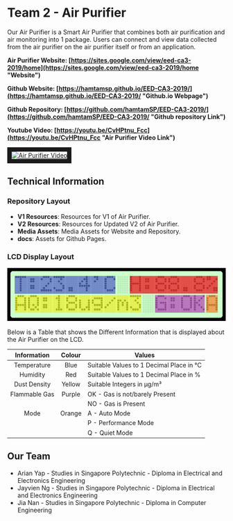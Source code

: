 # Team 2 - Air Purifier
Our Air Purifier is a Smart Air Purifier that combines both air purification and air monitoring into 1 package. Users can connect and view data collected from the air purifier on the air purifier itself or from an application.

**Air Purifier Website: [https://sites.google.com/view/eed-ca3-2019/home](https://sites.google.com/view/eed-ca3-2019/home "Website")**

**Github Website: [https://hamtamsp.github.io/EED-CA3-2019/](https://hamtamsp.github.io/EED-CA3-2019/ "Github.io Webpage")**

**Github Repository: [https://github.com/hamtamSP/EED-CA3-2019/](https://github.com/hamtamSP/EED-CA3-2019/ "Github repository Link")**

**Youtube Video: [https://youtu.be/CvHPtnu_Fcc](https://youtu.be/CvHPtnu_Fcc "Air Purifier Video Link")**

<a href="http://www.youtube.com/watch?feature=player_embedded&v=CvHPtnu_Fcc" target="_blank"><img src="http://img.youtube.com/vi/CvHPtnu_Fcc/0.jpg" alt="Air Purifier Video" width="240" height="180" border="10" /></a>

## Technical Information

### Repository Layout
- **V1 Resources**: Resources for V1 of Air Purifier.
- **V2 Resources**: Resources for Updated V2 of Air Purifier.
- **Media Assets**: Media Assets for Website and Repository.
- **docs**: Assets for Github Pages.

### LCD Display Layout
![lcd]

Below is a Table that shows the Different Information that is displayed about the Air Purifier on the LCD.

|Information  |Colour |Values                                   |
|:-----------:|:-----:|-----------------------------------------|
|Temperature  |Blue   |Suitable Values to 1 Decimal Place in °C |
|Humidity     |Red    |Suitable Values to 1 Decimal Place in %  |
|Dust Density |Yellow |Suitable Integers in µg/m³               |
|Flammable Gas|Purple |OK - Gas is not/barely Present           |
|             |       |NO - Gas is Present                      |
|Mode         |Orange |A - Auto Mode                            |
|             |       |P - Performance Mode                     |
|             |       |Q - Quiet Mode                           |



## Our Team
- Arian Yap - Studies in Singapore Polytechnic - Diploma in Electrical and Electronics Engineering
- Jayvien Ng - Studies in Singapore Polytechnic - Diploma in Electrical and Electronics Engineering
- Jia Nan - Studies in Singapore Polytechnic - Diploma in Computer Engineering

[lcd]: https://github.com/hamtamSP/EED-CA3-2019/blob/master/Media%20Assets/lcd-u.png "LCD Layout"
